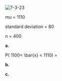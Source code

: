 ![7-3-23](https://github.com/user-attachments/assets/34532774-362f-4ea6-8204-97bb7cbac68a)

mu = 1110

standard deviation = 80

n = 400

**a.**

P( 1100< \bar{x} < 1110) = 


**b.**



**c.**
